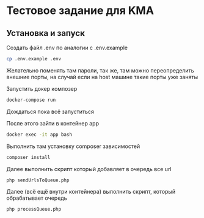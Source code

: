 # Тестовое задание для KMA

## Установка и запуск

Создать файл .env по аналогии с .env.example
```bash
cp .env.example .env
```
Желательно поменять там пароли, так же, там можно переопределить внешние порты, на случай если на host машине такие порты уже заняты

Запустить докер композер
```bash
docker-compose run
```
Дождаться пока всё запуститься

После этого зайти в контейнер app
```bash
docker exec -it app bash
```
Выполнить там установку composer зависимостей 
```bash
composer install
```

Далее выполнить скрипт который добавляет в очередь все url
```bash
php sendUrlsToQueue.php 
```

Далее (всё ещё внутри контейнера) выполнить скрипт, который обрабатывает очередь
```bash
php processQueue.php
```
